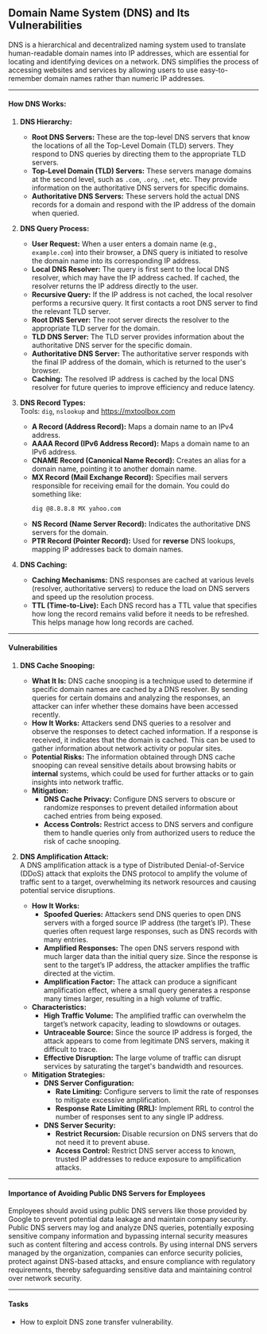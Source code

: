 ## Domain Name System (DNS) and Its Vulnerabilities

DNS is a hierarchical and decentralized naming system used to translate human-readable domain names into IP addresses, which are essential for locating and identifying devices on a network. DNS simplifies the process of accessing websites and services by allowing users to use easy-to-remember domain names rather than numeric IP addresses.

---
#### How DNS Works:

1. **DNS Hierarchy:**
    - **Root DNS Servers:** These are the top-level DNS servers that know the locations of all the Top-Level Domain (TLD) servers. They respond to DNS queries by directing them to the appropriate TLD servers.
    - **Top-Level Domain (TLD) Servers:** These servers manage domains at the second level, such as `.com`, `.org`, `.net`, etc. They provide information on the authoritative DNS servers for specific domains.
    - **Authoritative DNS Servers:** These servers hold the actual DNS records for a domain and respond with the IP address of the domain when queried.

2. **DNS Query Process:**
    - **User Request:** When a user enters a domain name (e.g., `example.com`) into their browser, a DNS query is initiated to resolve the domain name into its corresponding IP address.
    - **Local DNS Resolver:** The query is first sent to the local DNS resolver, which may have the IP address cached. If cached, the resolver returns the IP address directly to the user.
    - **Recursive Query:** If the IP address is not cached, the local resolver performs a recursive query. It first contacts a root DNS server to find the relevant TLD server.
    - **Root DNS Server:** The root server directs the resolver to the appropriate TLD server for the domain.
    - **TLD DNS Server:** The TLD server provides information about the authoritative DNS server for the specific domain.
    - **Authoritative DNS Server:** The authoritative server responds with the final IP address of the domain, which is returned to the user's browser.
    - **Caching:** The resolved IP address is cached by the local DNS resolver for future queries to improve efficiency and reduce latency.

3. **DNS Record Types:**  
	Tools: `dig`, `nslookup` and https://mxtoolbox.com
    - **A Record (Address Record):** Maps a domain name to an IPv4 address.
    - **AAAA Record (IPv6 Address Record):** Maps a domain name to an IPv6 address.
    - **CNAME Record (Canonical Name Record):** Creates an alias for a domain name, pointing it to another domain name.
    - **MX Record (Mail Exchange Record):** Specifies mail servers responsible for receiving email for the domain. You could do something like:
		```bash
		dig @8.8.8.8 MX yahoo.com
		```
    - **NS Record (Name Server Record):** Indicates the authoritative DNS servers for the domain.
    - **PTR Record (Pointer Record):** Used for **reverse** DNS lookups, mapping IP addresses back to domain names.

4. **DNS Caching:**  
    - **Caching Mechanisms:** DNS responses are cached at various levels (resolver, authoritative servers) to reduce the load on DNS servers and speed up the resolution process.
    - **TTL (Time-to-Live):** Each DNS record has a TTL value that specifies how long the record remains valid before it needs to be refreshed. This helps manage how long records are cached.

---
#### Vulnerabilities

1. **DNS Cache Snooping:**  
	- **What It Is:** DNS cache snooping is a technique used to determine if specific domain names are cached by a DNS resolver. By sending queries for certain domains and analyzing the responses, an attacker can infer whether these domains have been accessed recently.
	- **How It Works:** Attackers send DNS queries to a resolver and observe the responses to detect cached information. If a response is received, it indicates that the domain is cached. This can be used to gather information about network activity or popular sites.
	- **Potential Risks:** The information obtained through DNS cache snooping can reveal sensitive details about browsing habits or **internal** systems, which could be used for further attacks or to gain insights into network traffic.
	- **Mitigation:**  
	    - **DNS Cache Privacy:** Configure DNS servers to obscure or randomize responses to prevent detailed information about cached entries from being exposed.
	    - **Access Controls:** Restrict access to DNS servers and configure them to handle queries only from authorized users to reduce the risk of cache snooping.

2. **DNS Amplification Attack:**  
	A DNS amplification attack is a type of Distributed Denial-of-Service (DDoS) attack that exploits the DNS protocol to amplify the volume of traffic sent to a target, overwhelming its network resources and causing potential service disruptions.
	- **How It Works:**  
	    - **Spoofed Queries:** Attackers send DNS queries to open DNS servers with a forged source IP address (the target’s IP). These queries often request large responses, such as DNS records with many entries.
	    - **Amplified Responses:** The open DNS servers respond with much larger data than the initial query size. Since the response is sent to the target’s IP address, the attacker amplifies the traffic directed at the victim.
	    - **Amplification Factor:** The attack can produce a significant amplification effect, where a small query generates a response many times larger, resulting in a high volume of traffic.
	- **Characteristics:**  
	    - **High Traffic Volume:** The amplified traffic can overwhelm the target’s network capacity, leading to slowdowns or outages.
	    - **Untraceable Source:** Since the source IP address is forged, the attack appears to come from legitimate DNS servers, making it difficult to trace.
	    - **Effective Disruption:** The large volume of traffic can disrupt services by saturating the target's bandwidth and resources.
	- **Mitigation Strategies:** 
	    - **DNS Server Configuration:**  
	        - **Rate Limiting:** Configure servers to limit the rate of responses to mitigate excessive amplification.
	        - **Response Rate Limiting (RRL):** Implement RRL to control the number of responses sent to any single IP address.
	    - **DNS Server Security:**  
	        - **Restrict Recursion:** Disable recursion on DNS servers that do not need it to prevent abuse.
	        - **Access Control:** Restrict DNS server access to known, trusted IP addresses to reduce exposure to amplification attacks.

---
#### Importance of Avoiding Public DNS Servers for Employees

Employees should avoid using public DNS servers like those provided by Google to prevent potential data leakage and maintain company security. Public DNS servers may log and analyze DNS queries, potentially exposing sensitive company information and bypassing internal security measures such as content filtering and access controls. By using internal DNS servers managed by the organization, companies can enforce security policies, protect against DNS-based attacks, and ensure compliance with regulatory requirements, thereby safeguarding sensitive data and maintaining control over network security.

---
#### Tasks
- How to exploit DNS zone transfer vulnerability.